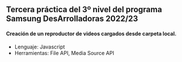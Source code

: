 ## Tercera práctica del 3º nivel del programa Samsung DesArrolladoras 2022/23
#### Creación de un reproductor de videos cargados desde carpeta local.

- Lenguaje: Javascript 
- Herramientas: File API, Media Source API